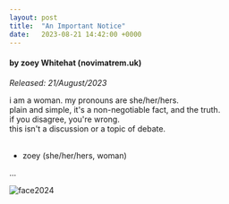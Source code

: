 ```yaml
---
layout: post
title:  "An Important Notice"
date:   2023-08-21 14:42:00 +0000
---
```

#### by zoey Whitehat (novimatrem.uk)
*Released: 21/August/2023*

i am a woman. my pronouns are she/her/hers.<br>
plain and simple, it's a non-negotiable fact, and the truth.<br>
if you disagree, you're wrong.<br>
this isn't a discussion or a topic of debate.<br>
<br>
- zoey (she/her/hers, woman)

...

![face2024](https://gitlab.com/Novimatrem/blog/-/raw/master/face2024.png)
